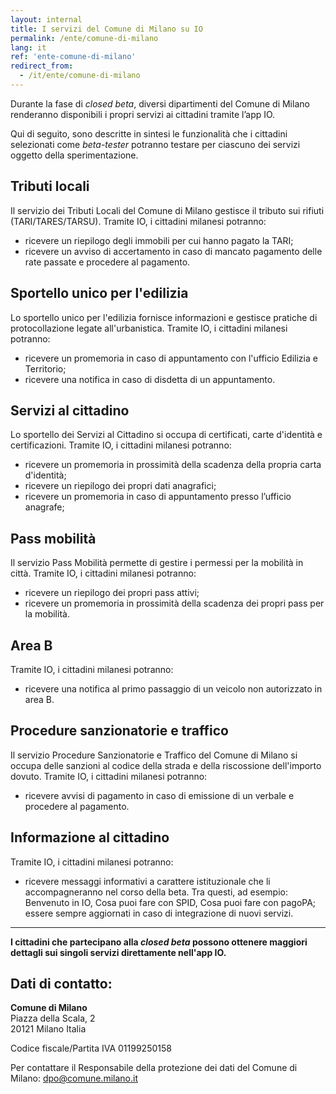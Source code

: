 ```yaml
---
layout: internal
title: I servizi del Comune di Milano su IO
permalink: /ente/comune-di-milano
lang: it
ref: 'ente-comune-di-milano'
redirect_from:
  - /it/ente/comune-di-milano
---
```


Durante la fase di *closed beta*, diversi dipartimenti del Comune di Milano renderanno disponibili i propri servizi ai cittadini tramite l’app IO. 

Qui di seguito, sono descritte in sintesi le funzionalità che i cittadini selezionati come *beta-tester* potranno testare per ciascuno dei servizi oggetto della sperimentazione. 

## Tributi locali 

Il servizio dei Tributi Locali del Comune di Milano gestisce il tributo sui rifiuti (TARI/TARES/TARSU). Tramite IO, i cittadini milanesi potranno: 

* ricevere un riepilogo degli immobili per cui hanno pagato la TARI;
* ricevere un avviso di accertamento in caso di mancato pagamento delle rate passate e procedere al pagamento.

## Sportello unico per l'edilizia

Lo sportello unico per l'edilizia fornisce informazioni e gestisce pratiche di protocollazione legate all'urbanistica. Tramite IO, i cittadini milanesi potranno: 

* ricevere un promemoria in caso di appuntamento con l'ufficio Edilizia e Territorio;
* ricevere una notifica in caso di disdetta di un appuntamento.

## Servizi al cittadino

Lo sportello dei Servizi al Cittadino si occupa di certificati, carte d'identità e certificazioni. Tramite IO, i cittadini milanesi potranno:

* ricevere un promemoria in prossimità della scadenza della propria carta d'identità;
* ricevere un riepilogo dei propri dati anagrafici;
* ricevere un promemoria in caso di appuntamento presso l’ufficio anagrafe;

## Pass mobilità

Il servizio Pass Mobilità permette di gestire i permessi per la mobilità in città. Tramite IO, i cittadini milanesi potranno:

* ricevere un riepilogo dei propri pass attivi;
* ricevere un promemoria in prossimità della scadenza dei propri pass per la mobilità.

## Area B

Tramite IO, i cittadini milanesi potranno:

* ricevere una notifica al primo passaggio di un veicolo non autorizzato in area B.

## Procedure sanzionatorie e traffico

Il servizio Procedure Sanzionatorie e Traffico del Comune di Milano si occupa delle sanzioni al codice della strada e della riscossione dell'importo dovuto. Tramite IO, i cittadini milanesi potranno:

* ricevere avvisi di pagamento in caso di emissione di un verbale e procedere al pagamento.
 
## Informazione al cittadino

Tramite IO, i cittadini milanesi potranno:

* ricevere messaggi informativi a carattere istituzionale che li accompagneranno nel corso della beta. Tra questi, ad esempio: Benvenuto in IO, Cosa puoi fare con SPID, Cosa puoi fare con pagoPA;
essere sempre aggiornati in caso di integrazione di nuovi servizi.

<hr class="my-5"/>

**I cittadini che partecipano alla _closed beta_ possono ottenere maggiori dettagli sui singoli servizi direttamente nell'app IO.**

## Dati di contatto:
**Comune di Milano**   
Piazza della Scala, 2  
20121 Milano Italia

Codice fiscale/Partita IVA 01199250158

Per contattare il Responsabile della protezione dei dati del Comune di Milano: [dpo@comune.milano.it](mailto:dpo@comune.milano.it)
